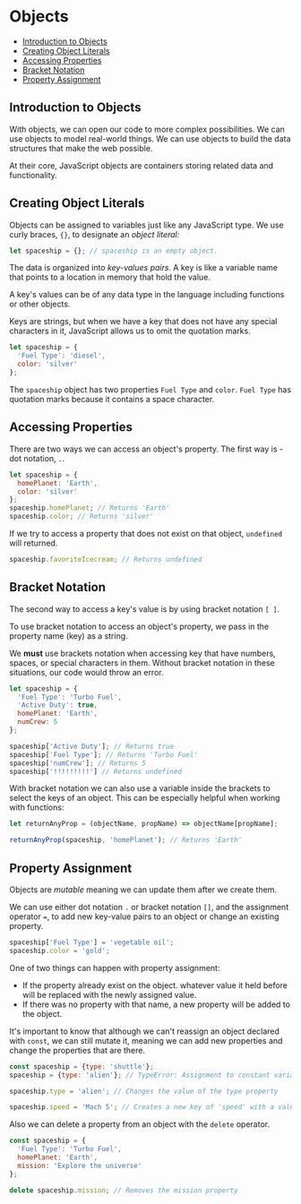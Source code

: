 # Objects

* [Introduction to Objects](#Introduction-to-Objects)
* [Creating Object Literals](#Creating-Object-Literals)
* [Accessing Properties](#Accessing-Properties)
* [Bracket Notation](#Bracket-Notation)
* [Property Assignment](#Property-Assignment)


## Introduction to Objects
With objects, we can open our code to more complex possibilities. We can use objects to model real-world things. We can use objects to build the data structures that make the web possible.

At their core, JavaScript objects are containers storing related data and functionality.

## Creating Object Literals
Objects can be assigned to variables just like any JavaScript type. We use curly braces, `{}`, to designate an *object literal:*

```js
let spaceship = {}; // spaceship is an empty object.
```

The data is organized into *key-values pairs*. A key is like a variable name that points to a location in memory that hold the value.

A key's values can be of any data type in the language including functions or other objects.

Keys are strings, but when we have a key that does not have any special characters in it, JavaScript allows us to omit the quotation marks.

```js
let spaceship = {
  'Fuel Type': 'diesel',
  color: 'silver'
};
```

The `spaceship` object has two properties `Fuel Type` and `color`. `Fuel Type` has quotation marks because it contains a space character.

## Accessing Properties
There are two ways we can access an object's property. The first way is - dot notation, `.`.

```js
let spaceship = {
  homePlanet: 'Earth',
  color: 'silver'
};
spaceship.homePlanet; // Returns 'Earth'
spaceship.color; // Returns 'silver'
```

If we try to access a property that does not exist on that object, `undefined` will returned.

```js
spaceship.favoriteIcecream; // Returns undefined
```

## Bracket Notation
The second way to access a key's value is by using bracket notation `[ ]`.

To use bracket notation to access an object's property, we pass in the property name (key) as a string.

We **must** use brackets notation when accessing key that have numbers, spaces, or special characters in them. Without bracket notation in these situations, our code would throw an error.

```js
let spaceship = {
  'Fuel Type': 'Turbo Fuel',
  'Active Duty': true,
  homePlanet: 'Earth',
  numCrew: 5
};

spaceship['Active Duty']; // Returns true
spaceship['Fuel Type']; // Returns 'Turbo Fuel'
spaceship['numCrew']; // Returns 5
spaceship['!!!!!!!!!'] // Returns undefined
```

With bracket notation we can also use a variable inside the brackets to select the keys of an object. This can be especially helpful when working with functions:

```js
let returnAnyProp = (objectName, propName) => objectName[propName];

returnAnyProp(spaceship, 'homePlanet'); // Returns 'Earth'
```

## Property Assignment
Objects are *mutable* meaning we can update them after we create them.

We can use either dot notation `.` or bracket notation `[]`, and the assignment operator `=`, to add new key-value pairs to an object or change an existing property.

```js
spaceship['Fuel Type'] = 'vegetable oil';
spaceship.color = 'gold';
```

One of two things can happen with property assignment:
 
 + If the property already exist on the object. whatever value it held before will be replaced with the newly assigned value.
 + If there was no property with that name, a new property will be added to the object.

It's important to know that although we can't reassign an object declared with `const`, we can still mutate it, meaning we can add new properties and change the properties that are there.

```js
const spaceship = {type: 'shuttle'};
spaceship = {type: 'alien'}; // TypeError: Assignment to constant variable.

spaceship.type = 'alien'; // Changes the value of the type property

spaceship.speed = 'Mach 5'; // Creates a new key of 'speed' with a value of 'Mach 5'
```

Also we can delete a property from an object with the `delete` operator.

```js
const spaceship = {
  'Fuel Type': 'Turbo Fuel',
  homePlanet: 'Earth',
  mission: 'Explore the universe'
};

delete spaceship.mission; // Removes the mission property
```